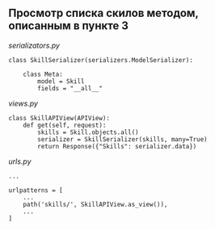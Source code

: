 ## Просмотр списка скилов методом, описанным в пункте 3
_serializators.py_
```
class SkillSerializer(serializers.ModelSerializer):

    class Meta:
        model = Skill
        fields = "__all__"
```
 _views.py_
```
class SkillAPIView(APIView):
    def get(self, request):
        skills = Skill.objects.all()
        serializer = SkillSerializer(skills, many=True)
        return Response({"Skills": serializer.data})
```

_urls.py_
```
...

urlpatterns = [
    ...
    path('skills/', SkillAPIView.as_view()),
    ...
]
```